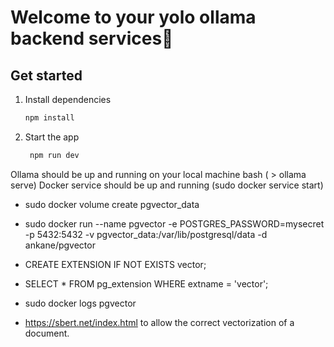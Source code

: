 # Welcome to your yolo ollama backend services👋

## Get started

1. Install dependencies

   ```bash
   npm install
   ```

2. Start the app

   ```bash
    npm run dev
   ```

Ollama should be up and running on your local machine bash ( > ollama serve)
Docker service should be up and running (sudo docker service start)

- sudo docker volume create pgvector_data
- sudo docker run --name pgvector -e POSTGRES_PASSWORD=mysecret -p 5432:5432 -v pgvector_data:/var/lib/postgresql/data -d ankane/pgvector

- CREATE EXTENSION IF NOT EXISTS vector;
- SELECT * FROM pg_extension WHERE extname = 'vector';

- sudo docker logs pgvector

- https://sbert.net/index.html to allow the correct vectorization of a document.
